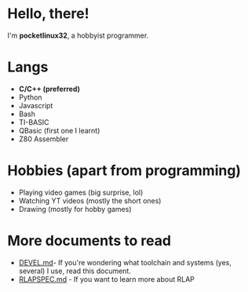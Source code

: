 # Hello, there!

I'm **pocketlinux32**, a hobbyist programmer.

# Langs

- **C/C++ (preferred)**
- Python
- Javascript
- Bash
- TI-BASIC
- QBasic (first one I learnt)
- Z80 Assembler

# Hobbies (apart from programming)

- Playing video games (big surprise, lol)
- Watching YT videos (mostly the short ones)
- Drawing (mostly for hobby games)

# More documents to read

- [DEVEL.md](https://github.com/pocketlinux32/pocketlinux32/blob/main/DEVEL.md)- If you're wondering
what toolchain and systems (yes, several) I use, read this document.
- [RLAPSPEC.md](https://github.com/pocketlinux32/pocketlinux32/blob/main/RLAPSPEC.md) - If you want to
learn more about RLAP
